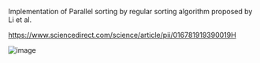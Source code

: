 Implementation of Parallel sorting by regular sorting algorithm proposed by Li et al.

https://www.sciencedirect.com/science/article/pii/016781919390019H



![image](https://github.com/TruongGiangPham-1/PSRSImplementation/assets/66976914/404513cc-5b8b-477a-99c7-61aa03d073e3)
